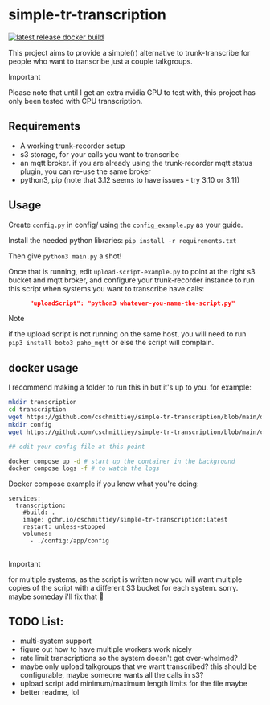 # simple-tr-transcription

[![latest release docker build](https://github.com/cschmittiey/simple-tr-transcription/actions/workflows/release-build-and-push.yml/badge.svg?event=release)](https://github.com/cschmittiey/simple-tr-transcription/actions/workflows/release-build-and-push.yml)

This project aims to provide a simple(r) alternative to trunk-transcribe for people who want to transcribe just a couple talkgroups. 

> [!IMPORTANT]
> Please note that until I get an extra nvidia GPU to test with, this project has only been tested with CPU transcription.

## Requirements
- A working trunk-recorder setup
- s3 storage, for your calls you want to transcribe
- an mqtt broker. if you are already using the trunk-recorder mqtt status plugin, you can re-use the same broker
- python3, pip (note that 3.12 seems to have issues - try 3.10 or 3.11)

## Usage

Create `config.py`  in config/ using the `config_example.py` as your guide.

Install the needed python libraries:
`pip install -r requirements.txt`

Then give `python3 main.py` a shot!

Once that is running, edit `upload-script-example.py` to point at the right s3 bucket and mqtt broker, and configure your trunk-recorder instance to run this script when systems you want to transcribe have calls:

```json
      "uploadScript": "python3 whatever-you-name-the-script.py"
```

> [!NOTE]
> if the upload script is not running on the same host, you will need to run `pip3 install boto3 paho_mqtt` or else the script will complain.

## docker usage
I recommend making a folder to run this in but it's up to you.
for example:
```sh 
mkdir transcription
cd transcription
wget https://github.com/cschmittiey/simple-tr-transcription/blob/main/docker-compose.yml
mkdir config
wget https://github.com/cschmittiey/simple-tr-transcription/blob/main/config/config_example.py -o config/config.py

## edit your config file at this point

docker compose up -d # start up the container in the background
docker compose logs -f # to watch the logs

```

Docker compose example if you know what you're doing:
```
services:
  transcription:
    #build: .
    image: gchr.io/cschmittiey/simple-tr-transcription:latest
    restart: unless-stopped
    volumes:
      - ./config:/app/config
```

## 
> [!IMPORTANT]
> for multiple systems, as the script is written now you will want multiple copies of the script with a different S3 bucket for each system. sorry. maybe someday i'll fix that 🤷

## TODO List:

- multi-system support
- figure out how to have multiple workers work nicely
- rate limit transcriptions so the system doesn't get over-whelmed?
- maybe only upload talkgroups that we want transcribed? this should be configurable, maybe someone wants all the calls in s3? 
- upload script add minimum/maximum length limits for the file maybe
- better readme, lol
